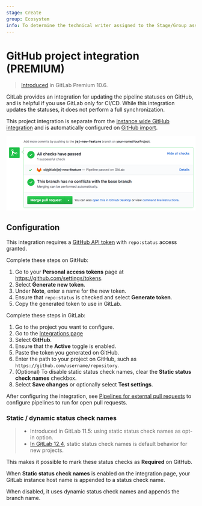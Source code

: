 ```yaml
---
stage: Create
group: Ecosystem
info: To determine the technical writer assigned to the Stage/Group associated with this page, see https://about.gitlab.com/handbook/engineering/ux/technical-writing/#assignments
---
```


# GitHub project integration **(PREMIUM)**

> [Introduced](https://gitlab.com/gitlab-org/gitlab/-/issues/3836) in GitLab Premium 10.6.

GitLab provides an integration for updating the pipeline statuses on GitHub, and
is helpful if you use GitLab only for CI/CD. While this integration updates the
statuses, it does not perform a full synchronization.

This project integration is separate from the [instance wide GitHub integration](../import/github.md#mirroring-and-pipeline-status-sharing)
and is automatically configured on [GitHub import](../../../integration/github.md).

![Pipeline status update on GitHub](img/github_status_check_pipeline_update.png)

## Configuration

This integration requires a [GitHub API token](https://docs.github.com/en/github/authenticating-to-github/creating-a-personal-access-token)
with `repo:status` access granted.

Complete these steps on GitHub:

1. Go to your **Personal access tokens** page at <https://github.com/settings/tokens>.
1. Select **Generate new token**.
1. Under **Note**, enter a name for the new token.
1. Ensure that `repo:status` is checked and select **Generate token**.
1. Copy the generated token to use in GitLab.

Complete these steps in GitLab:

1. Go to the project you want to configure.
1. Go to the [Integrations page](overview.md#accessing-integrations)
1. Select **GitHub**.
1. Ensure that the **Active** toggle is enabled.
1. Paste the token you generated on GitHub.
1. Enter the path to your project on GitHub, such as `https://github.com/username/repository`.
1. (Optional) To disable static status check names, clear the **Static status check names** checkbox.
1. Select **Save changes** or optionally select **Test settings**.

After configuring the integration, see [Pipelines for external pull requests](../../../ci/ci_cd_for_external_repos/#pipelines-for-external-pull-requests)
to configure pipelines to run for open pull requests.

### Static / dynamic status check names

> - Introduced in GitLab 11.5: using static status check names as opt-in option.
> - [In GitLab 12.4](https://gitlab.com/gitlab-org/gitlab/-/issues/9931), static status check names is default behavior for new projects.

This makes it possible to mark these status checks as **Required** on GitHub.

When **Static status check names** is enabled on the integration page, your
GitLab instance host name is appended to a status check name.

When disabled, it uses dynamic status check names and appends the branch name.
